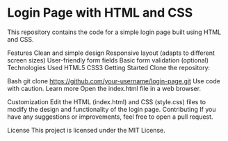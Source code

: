 # Login Page with HTML and CSS

This repository contains the code for a simple login page built using HTML and CSS.

Features
Clean and simple design
Responsive layout (adapts to different screen sizes)
User-friendly form fields
Basic form validation (optional)
Technologies Used
HTML5
CSS3
Getting Started
Clone the repository:

Bash
git clone https://github.com/your-username/login-page.git
Use code with caution. Learn more
Open the index.html file in a web browser.

Customization
Edit the HTML (index.html) and CSS (style.css) files to modify the design and functionality of the login page.
Contributing
If you have any suggestions or improvements, feel free to open a pull request.

License
This project is licensed under the MIT License.
